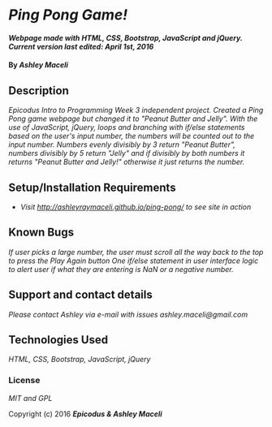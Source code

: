 # _Ping Pong Game!_

#### _Webpage made with HTML, CSS, Bootstrap, JavaScript and jQuery. Current version last edited: April 1st, 2016_

#### By _**Ashley Maceli**_

## Description

_Epicodus Intro to Programming Week 3 independent project. Created a Ping Pong game webpage but changed it to "Peanut Butter and Jelly". With the use of JavaScript, jQuery, loops and branching with if/else statements based on the user's input number, the numbers will be counted out to the input number. Numbers evenly divisibly by 3 return "Peanut Butter", numbers divisibly by 5 return "Jelly" and if divisibly by both numbers it returns "Peanut Butter and Jelly!" otherwise it just returns the number._

## Setup/Installation Requirements

* _Visit http://ashleyraymaceli.github.io/ping-pong/ to see site in action_

## Known Bugs

_If user picks a large number, the user must scroll all the way back to the top to press the Play Again button_
_One if/else statement in user interface logic to alert user if what they are entering is NaN or a negative number._

## Support and contact details

_Please contact Ashley via e-mail with issues_
_ashley.maceli@gmail.com_

## Technologies Used

_HTML, CSS, Bootstrap, JavaScript, jQuery_

### License

*MIT and GPL*

Copyright (c) 2016 **_Epicodus & Ashley Maceli_**
